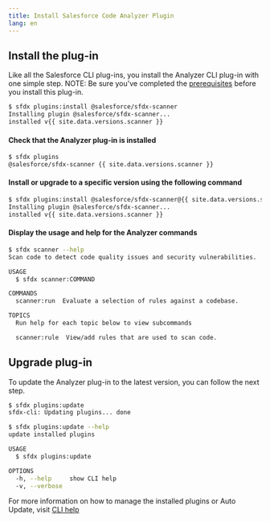 ```yaml
---
title: Install Salesforce Code Analyzer Plugin
lang: en
---
```


## Install the plug-in

Like all the Salesforce CLI plug-ins, you install the Analyzer CLI plug-in with one simple step. NOTE: Be sure you've completed the [prerequisites](./en/getting-started/prerequisites/) before you install this plug-in.


```bash
$ sfdx plugins:install @salesforce/sfdx-scanner
Installing plugin @salesforce/sfdx-scanner...
installed v{{ site.data.versions.scanner }} 
```

#### Check that the Analyzer plug-in is installed
```bash
$ sfdx plugins
@salesforce/sfdx-scanner {{ site.data.versions.scanner }}
```
#### Install or upgrade to a specific version using the following command
```bash
$ sfdx plugins:install @salesforce/sfdx-scanner@{{ site.data.versions.scanner }}
Installing plugin @salesforce/sfdx-scanner... 
installed v{{ site.data.versions.scanner }}
```

#### Display the usage and help for the Analyzer commands
```bash
$ sfdx scanner --help
Scan code to detect code quality issues and security vulnerabilities.

USAGE
  $ sfdx scanner:COMMAND

COMMANDS
  scanner:run  Evaluate a selection of rules against a codebase.

TOPICS
  Run help for each topic below to view subcommands

  scanner:rule  View/add rules that are used to scan code.

```

## Upgrade plug-in
To update the Analyzer plug-in to the latest version, you can follow the next step.

```bash
$ sfdx plugins:update
sfdx-cli: Updating plugins... done

$ sfdx plugins:update --help
update installed plugins

USAGE
  $ sfdx plugins:update

OPTIONS
  -h, --help     show CLI help
  -v, --verbose

```

For more information on how to manage the installed plugins or Auto Update, visit [CLI help](https://developer.salesforce.com/docs/atlas.en-us.sfdx_setup.meta/sfdx_setup/sfdx_setup_update_cli.htm#sfdx_setup_update_cli)

